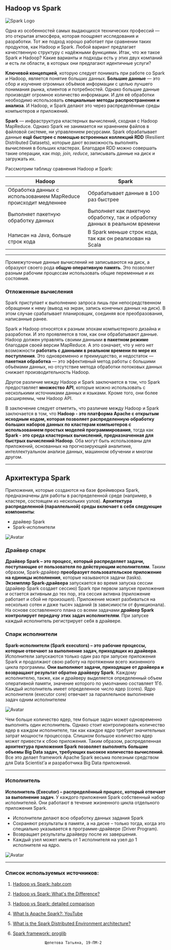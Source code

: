 ## Hadoop vs Spark


![Spark  Logo](https://www.clipartmax.com/png/full/78-780281_whats-new-in-apache-spark-apache-spark-logo.png)

Одна из особенностей самых выдающихся технических профессий — это открытая атмосфера, которая поощряет исследования и разработки. Тот же подход хорошо работает при сравнении таких продуктов, как Hadoop и Spark. Любой вариант предлагает качественную структуру с надёжными функциями. Итак, что же такое Spark и Hadoop? Какие варианты и подходы есть у этих двух компаний и есть ли области, в которых они предлагают идентичные услуги?

**Ключевой концепцией**, которую следует понимать при работе со Spark и Hadoop, является понятие больших данных. **Большие данные** — это сбор и изучение огромных объёмов информации с целью лучшего понимания рынка, клиентов и потребностей. Однако большие данные производят огромное количество информации. И для её обработки необходимо использовать **специальные методы распространения и анализа**. И Hadoop, и Spark делают это через распределённые среды компьютеров и приложений.

**Spark** — инфраструктура кластерных вычислений, сходная с Hadoop MapReduce. Однако Spark не занимается ни хранением файлов в файловой системе, ни управлением ресурсами. Spark обрабатывает данные **ещё быстрее с помощью встроенных коллекций RDD** (Resilient Distributed Datasets), которые дают возможность выполнять вычисления в больших кластерах. Благодаря RDD можно совершать такие операции, как *map, join, reduce*, записывать данные на диск и загружать их.

Рассмотрим таблицу сравнения Hadoop и Spark:

|Hadoop                |         Spark      |
|----------------------|--------------------|
|Обработка данных с использованием MapReduce  происходит медленнее| Обрабатывает данные в 100 раз быстрее|
|Выполняет пакетную обработку данных| Выполняет как пакетную обработку, так и обработку данных в реальном времени|
|Написан на Java, больше строк кода| В Spark меньше строк кода, так как он реализован на Scala|
---

Промежуточные данные вычислений не записываются на диск, а образуют своего рода **общую оперативную память**. Это позволяет разным рабочим процессам использовать общие переменные и их состояния.

### Отложенные вычисления

Spark приступает к выполнению запроса лишь при непосредственном обращении к нему (вывод на экран, запись конечных данных на диск). В этом случае срабатывает планировщик, соединяя все преобразования, написанные ранее.

Spark и Hadoop относятся к разным эпохам компьютерного дизайна и разработки. И это проявляется в том, как они обрабатывают данные. Hadoop должен управлять своими данными **в пакетном режиме** благодаря своей версии MapReduce. А это означает, что у него нет возможности **работать с данными в реальном времени по мере их поступления**. Это одновременно и преимущество, и недостаток — **пакетная обработка** — это эффективный метод работы с большими объёмами данных, но отсутствие метода обработки потоковых данных снижает производительность Hadoop.

Другое различие между Hadoop и Spark заключается в том, что Spark предоставляет **множество API**, которые можно использовать с несколькими источниками данных и языками. Кроме того, они более расширяемы, чем Hadoop API.

В заключение следует отметить, что различие между Hadoop и Spark заключается в том, что **Hadoop - это платформа Apache с открытым исходным кодом, которая позволяет распределенную обработку больших наборов данных по кластерам компьютеров с использованием простых моделей программирования**, тогда как **Spark - это среда кластерных вычислений, предназначенная для быстрых вычислений Hadoop**. Оба могут быть использованы для приложений, основанных на прогнозирующей аналитике, интеллектуальном анализе данных, машинном обучении и многом другом.

---
## Архитектура Spark

Приложения, которые создаются на базе фреймворка Spark, предназначены для работы в распределенной среде (например, в кластере, состоящем из нескольких узлов). **Архитектура распределенной (параллельной) среды включает в себя следующие компоненты**:

* драйвер Spark
* Spark-исполнители

![Avatar](https://sun9-west.userapi.com/sun9-63/s/v1/ig2/JWj3Z4hMohxWsB5m1qbcPvSID2j2CltG3mxapK_frMOlErRtoQtZLuI4kSSEXWAqNCwra13Mhvuq_vD6tNk6YfRL.jpg?size=625x704&quality=96&type=album)

### Драйвер  спарк
**Драйвер Spark – это процесс, который распределяет задачи, поступающие от пользователя по действующим исполнителям**. Таким образом, Spark-драйвер **преобразует пользовательское приложение на единицы исполнения**, которые называются задачи (tasks). **Экземпляр Spark-драйвера** запускается во время запуска сессии (драйвер Spark создает сессию) Spark при первом запуске приложения и остается активным до тех пор, эта сессия активна (приложение работает и сбой не произошел).
Приложение может разбиваться на несколько сотен и даже тысяч заданий (в зависимости от функционала). На основе составленного плана со всеми задачами **драйвер Spark контролирует передачу этих задач исполнителям**. При запуске каждый исполнитель регистрирует себя в драйвере.

### Спарк исполнители
**Spark-исполнители (Spark executors) – это рабочие процессы, которые отвечают за выполнение задач, приходящих из драйвера**. Исполнители запускаются только один раз при запуске приложения Spark и продолжают свою работу на протяжении всего жизненного цикла программы. **Они выполняют задачи, приходящие от драйвера и возвращают результат обратно драйверу Spark**. Каждому исполнителю, также, как и драйверу выделяется определенный объем оперативной памяти, значение которого по умолчанию составляет 1Гб. Каждый исполнитель имеет определенное число ядер (cores). Ядро исполнителя (executor core) отвечает за параллельное выполнение задач одним исполнителем

![Avatar](https://sun9-west.userapi.com/sun9-46/s/v1/ig2/RvEKNHggie9kmFVjLXdptCggFMxglitPzyCKwD-DY_beL5La_bQceXMxVhnEjzMxq46q-nZeJLyjXAeqwK1tSxhH.jpg?size=974x467&quality=96&type=album)

Чем больше количество ядер, тем больше задач может одновременно выполнять один исполнитель. Однако стоит контролировать количество ядер в каждом исполнителе, так как каждое ядро требует значительных затрат мощности процессора. Слишком большое количество ядер может привести к сбою приложения. 
Таким образом, распределенная **архитектура приложения Spark позволяет выполнять большие объемы Big Data задач, требующих высокое количество вычислений**. Все это делает framework Apache Spark весьма полезным средством для Data Scientist’а и разработчика Big Data приложений. 

---

### Исполнитель
**Исполнитель (Executor) – распределённый процесс, который отвечает за выполнение задач**. У каждого приложения Spark собственный набор исполнителей. Они работают в течение жизненного цикла отдельного приложения Spark.

* Исполнители делают всю обработку данных задания Spark
* Сохраняют результаты в памяти, а на диске – только тогда, когда это специально указывается в программе-драйвере (Driver Program).
* Возвращает результаты драйверу после их завершения.
*	Каждый узел может иметь от 1 исполнителя на узел до 1 исполнителя на ядро.

![Avatar](https://sun9-north.userapi.com/sun9-77/s/v1/ig2/asPWACs2Y8IwN5_YrsjrI6elFYprzRXym-SiMemEN6PuAKClwCZX0XNQ32-QQd_Na-bYfIeD1yrSUVLvr_CW8nT_.jpg?size=974x423&quality=96&type=album)

---
### Список используемых источников:

1. [Hadoop vs Spark: habr.com](https://habr.com/ru/company/luxoft/blog/569330/)
1. [Hadoop vs Spark: What's the Difference?](https://www.ibm.com/cloud/blog/hadoop-vs-spark)
1. [Hadoop vs Spark: detailed comparison](https://bestprogrammer.ru/programmirovanie-i-razrabotka/spark-ili-hadoop-podrobnoe-sravnenie)
1. [What Is Apache Spark?: YouTube](https://www.youtube.com/watch?v=znBa13Earms&t=1873s)
1. [What is the Spark Distributed Environment architecture?](https://spark-school.ru/blogs/spark-parallel-architecture/)
1. [Spark framework: proglib](https://proglib.io/p/spark-overview)


                     Щепетова Татьяна, 19-ПМ-2